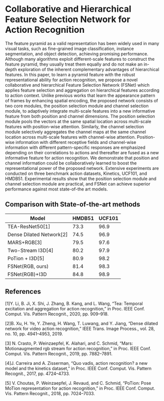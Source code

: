 # Collaborative and Hierarchical Feature Selection Network for Action Recognition

The feature pyramid as a valid representation has been widely used in many visual tasks, such as fine-grained image classification, instance segmentation, and object detection, achieving promising performance. Although many algorithms exploit different-scale features to construct the feature pyramid, they usually treat them equally and do not make an in-depth exploration of the inherent complementary advantages of hierarchical features. In this paper, to learn a pyramid feature with the robust representational ability for action recognition, we propose a novel collaborative and hierarchical Feature Selection Network (FSNet) which applies feature selection and aggregation on hierarchical features according to action context. Unlike previous works that learn the appearance pattern of frames by enhancing spatial encoding, the proposed network consists of two core modules, the position selection module and channel selection module, to adaptively integrate multi-scale features into a new informative feature from both position and channel dimensions. The position selection module pools the vectors at the same spatial location across multi-scale features with position-wise attention. Similarly, the channel selection module selectively aggregates the channel maps at the same channel location across multi-scale features with channel-wise attention. Position-wise information with different receptive fields and channel-wise information with different pattern-specific responses are emphasized depending on their correlations to actions and thereafter are fused as a new informative feature for action recognition. We demonstrate that position and channel information could be collaboratively learned to boost the representational power of the proposed network. Extensive experiments are conducted on three benchmark action datasets, Kinetics, UCF101, and HMDB51. Experimental results show that the position selection module and channel selection module are practical, and FSNet can achieve superior performance against most state-of-the art models.



## Comparison with State-of-the-art methods



| Model                    | HMDB51 | UCF101 |
| ------------------------ | ------ | ------ |
| TEA-ResNet50[1]          | 73.3   | 96.9   |
| Dense Dilated Network[2] | 74.5   | 96.9   |
| MARS+RGB[3]              | 79.5   | 97.6   |
| Two-Stream I3D[4]        | 80.2   | 97.9   |
| PoTion + I3D[5]          | 80.9   | 98.2   |
| FSNet(RGB, ours)         | 81.4   | 98.3   |
| FSNet(RGB)+I3D           | 84.8   | 98.9   |

## References

[1]Y. Li, B. Ji, X. Shi, J. Zhang, B. Kang, and L. Wang, “Tea: Temporal excitation and aggregation for action recognition,” in Proc. IEEE Conf. Comput. Vis. Pattern Recognit., 2020, pp. 909–918.

[2]B. Xu, H. Ye, Y. Zheng, H. Wang, T. Luwang, and Y. Jiang, “Dense dilated network for video action recognition,” IEEE Trans. Image Process., vol. 28, no. 10, pp. 4941–4953, 2019.

[3] N. Crasto, P. Weinzaepfel, K. Alahari, and C. Schmid, “Mars: Motionaugmented rgb stream for action recognition,” in Proc. IEEE Conf. Comput. Vis. Pattern Recognit., 2019, pp. 7882–7891.

[4]J. Carreira and A. Zisserman, “Quo vadis, action recognition? a new model and the kinetics dataset,” in Proc. IEEE Conf. Comput. Vis. Pattern Recognit., 2017, pp. 4724–4733.

[5] V. Choutas, P. Weinzaepfel, J. Revaud, and C. Schmid, “PoTion: Pose MoTion representation for action recognition,” in Proc. IEEE Conf. Comput. Vis. Pattern Recognit., 2018, pp. 7024–7033.

